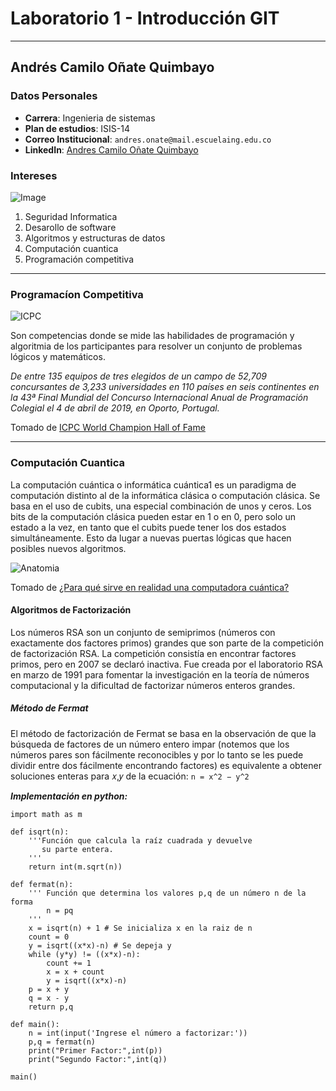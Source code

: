 # Laboratorio 1 - Introducción GIT
---
## Andrés Camilo Oñate Quimbayo

### Datos Personales
 - **Carrera**: Ingenieria de sistemas
 - **Plan de estudios**: ISIS-14
 - **Correo Institucional**: `andres.onate@mail.escuelaing.edu.co`
 - **LinkedIn**: [Andres Camilo Oñate Quimbayo](https://co.linkedin.com/in/andr%C3%A9s-camilo-o%C3%B1ate-quimbayo-022332151/en?trk=people-guest_people_search-card)
 
### Intereses

![Image](https://definicion.de/wp-content/uploads/2009/03/ingenieria-de-sistemas.jpg)

  1. Seguridad Informatica 
  2. Desarollo de software
  3. Algoritmos y estructuras de datos
  4. Computación cuantica
  5. Programación competitiva
---
### Programacíon Competitiva

![ICPC](https://icpc.global/community/world-finals-champions/ICPCNews_2019_Storybox.jpg)

Son competencias donde se mide las habilidades de programación y algoritmia de los participantes para resolver un conjunto de problemas lógicos y matemáticos.

_De entre 135 equipos de tres elegidos de un campo de 52,709 concursantes de 3,233 universidades en 110 países en seis continentes en la 43ª Final Mundial del Concurso Internacional Anual de Programación Colegial el 4 de abril de 2019, en Oporto, Portugal._ 

Tomado de [ICPC World Champion Hall of Fame](https://icpc.global/community/world-finals-champions)

---
### Computación Cuantica

La computación cuántica o informática cuántica1​ es un paradigma de computación distinto al de la informática clásica o computación clásica. Se basa en el uso de cubits, una especial combinación de unos y ceros. Los bits de la computación clásica pueden estar en 1 o en 0, pero solo un estado a la vez, en tanto que el cubits puede tener los dos estados simultáneamente. Esto da lugar a nuevas puertas lógicas que hacen posibles nuevos algoritmos.

![Anatomia](https://user-images.githubusercontent.com/63562181/215297737-1b08a6a3-3fe3-4bd9-b586-264683dfaccf.PNG)

Tomado de [¿Para qué sirve en realidad una computadora cuántica?](https://www.dw.com/es/para-qu%C3%A9-sirve-en-realidad-una-computadora-cu%C3%A1ntica/a-50991735)

#### Algoritmos de Factorización

Los números RSA son un conjunto de semiprimos (números con exactamente dos
factores primos) grandes que son parte de la competición de factorización RSA. La
competición consistía en encontrar factores primos, pero en 2007 se declaró
inactiva. Fue creada por el laboratorio RSA en marzo de 1991 para fomentar la
investigación en la teoría de números computacional y la dificultad de factorizar
números enteros grandes.

##### Método de Fermat

El método de factorización de Fermat se basa en la observación de que la búsqueda de factores de un número entero impar (notemos que los números pares son fácilmente reconocibles y por lo tanto se les puede dividir entre dos fácilmente encontrando factores) es equivalente a obtener soluciones enteras para 𝑥,𝑦 de la ecuación: `n = x^2 − y^2`

_**Implementación en python:**_
```
import math as m

def isqrt(n):
    '''Función que calcula la raíz cuadrada y devuelve
       su parte entera.
    '''
    return int(m.sqrt(n))

def fermat(n):
    ''' Función que determina los valores p,q de un número n de la forma
        n = pq
    '''
    x = isqrt(n) + 1 # Se inicializa x en la raiz de n
    count = 0
    y = isqrt((x*x)-n) # Se depeja y
    while (y*y) != ((x*x)-n):
        count += 1
        x = x + count
        y = isqrt((x*x)-n) 
    p = x + y
    q = x - y 
    return p,q
                
def main():             
    n = int(input('Ingrese el número a factorizar:'))
    p,q = fermat(n)
    print("Primer Factor:",int(p))
    print("Segundo Factor:",int(q))
    
main()

